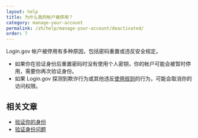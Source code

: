 ```yaml
---
layout: help
title: 为什么我的帐户被停用？
category: manage-your-account
permalink: /zh/help/manage-your-account/deactivated/
order: 7
---
```


Login.gov 帐户被停用有多种原因，包括密码重置或违反安全规定。

* 如果你在验证身份后重置密码时没有使用个人密钥，你的帐户可能会被暂时停用，需要你再次验证身份。
* 如果 Login.gov 探测到欺诈行为或其他违反[使用规则](/zh/policy/rules-of-use/)的行为，可能会取消你的访问权限。


## 相关文章

* [验证你的身份](/zh/help/verify-your-identity/overview/)
* [验证身份问题](/zh/help/verify-your-identity/issues-verifying-my-personal-information/)
